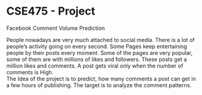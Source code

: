 # CSE475 - Project
Facebook Comment Volume Prediction

People nowadays are very much attached to social media. There is a lot of people’s activity going on every second. Some Pages keep entertaining people by their posts every moment. Some of the pages are very popular, some of them are with millions of likes and followers. These posts get a million likes and comments. A post gets viral only when the number of comments is High.   
The Idea of the project is to predict, how many comments a post can get in a few hours of publishing. The target is to analyze the comment patterns.
